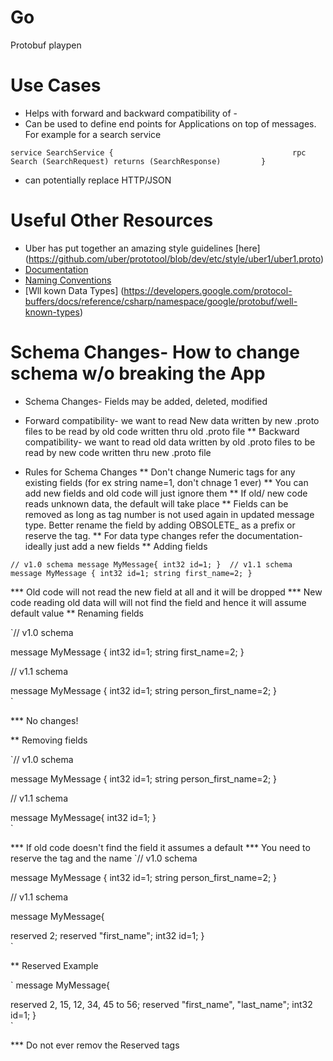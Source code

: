 # Go
Protobuf playpen 

# Use Cases

* Helps with forward and backward compatibility of -
* Can be used to define end points for Applications on top of messages. For example for a search service

` service SearchService {                                       
    rpc Search (SearchRequest) returns (SearchResponse)        
}                                                                       `

* can potentially replace HTTP/JSON


# Useful Other Resources 

* Uber has put together an amazing style guidelines [here] (https://github.com/uber/prototool/blob/dev/etc/style/uber1/uber1.proto)
* [Documentation](https://developers.google.com/protocol-buffers/docs/proto3)
* [Naming Conventions](https://developers.google.com/protocol-buffers/docs/reference/csharp/namespace/google/protobuf/well-known-types)
* [Wll kown Data Types] (https://developers.google.com/protocol-buffers/docs/reference/csharp/namespace/google/protobuf/well-known-types)

# Schema Changes- How to change schema w/o breaking the App

* Schema Changes- Fields may be added, deleted, modified 
- Forward compatibility- we want to read New data written by new .proto files to be read by old code written thru old .proto file
** Backward compatibility- we want to read old data written by old .proto files to be read by new code written thru new .proto file
* Rules for Schema Changes
** Don't change Numeric tags for any existing fields (for ex string name=1, don't chnage 1 ever)
** You can add new fields and old code will just ignore them
** If old/ new code reads unknown data, the default will take place
** Fields can be removed as long as tag number is not used again in updated message type. Better rename the field by adding OBSOLETE_ as a prefix or reserve the tag. 
** For data type changes refer the documentation- ideally just add a new fields
** Adding fields 

`// v1.0 schema
message MyMessage{
    int32 id=1;
} 
// v1.1 schema
message MyMessage {
    int32 id=1;
    string first_name=2;
}                                               `

*** Old code will not read the new field at all and it will be dropped
*** New code reading old data will will not find the field and hence it will assume default value
** Renaming fields

`// v1.0 schema

message MyMessage {
    int32 id=1;
    string first_name=2;
}  

// v1.1 schema

message MyMessage {
    int32 id=1;
    string person_first_name=2;
}  
                                             `

*** No changes!

** Removing fields

`// v1.0 schema

message MyMessage {
    int32 id=1;
    string person_first_name=2;
}  

// v1.1 schema

message MyMessage{
    int32 id=1;
}  
                                             `

*** If old code doesn't find the field it assumes a default
*** You need to reserve the tag and the name
`// v1.0 schema

message MyMessage {
    int32 id=1;
    string person_first_name=2;
}  

// v1.1 schema

message MyMessage{

reserved 2;
reserved "first_name";
    int32 id=1;
}  
                                             `

** Reserved Example

`
message MyMessage{

reserved 2, 15, 12, 34, 45 to 56;
reserved "first_name", "last_name";
    int32 id=1;
}  
                                             `

*** Do not ever remov the Reserved tags


